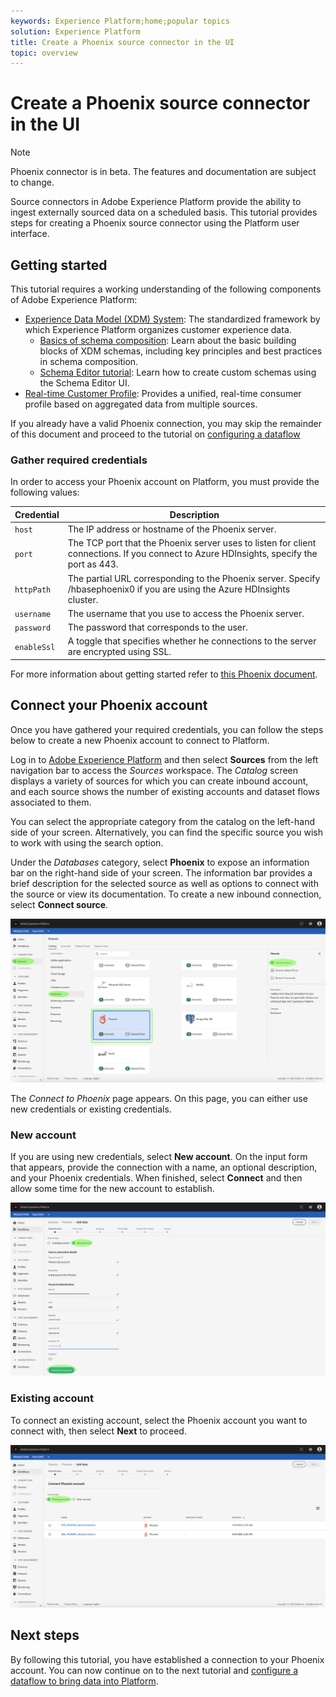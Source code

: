 ```yaml
---
keywords: Experience Platform;home;popular topics
solution: Experience Platform
title: Create a Phoenix source connector in the UI
topic: overview
---
```


# Create a Phoenix source connector in the UI

>[!NOTE]
>Phoenix connector is in beta. The features and documentation are subject to change.

Source connectors in Adobe Experience Platform provide the ability to ingest externally sourced data on a scheduled basis. This tutorial provides steps for creating a Phoenix source connector using the Platform user interface.

## Getting started

This tutorial requires a working understanding of the following components of Adobe Experience Platform:

*   [Experience Data Model (XDM) System](../../../../../xdm/home.md): The standardized framework by which Experience Platform organizes customer experience data.
    *   [Basics of schema composition](../../../../../xdm/schema/composition.md): Learn about the basic building blocks of XDM schemas, including key principles and best practices in schema composition.
    *   [Schema Editor tutorial](../../../../../xdm/tutorials/create-schema-ui.md): Learn how to create custom schemas using the Schema Editor UI.
*   [Real-time Customer Profile](../../../../../profile/home.md): Provides a unified, real-time consumer profile based on aggregated data from multiple sources.

If you already have a valid Phoenix connection, you may skip the remainder of this document and proceed to the tutorial on [configuring a dataflow](../../dataflow/databases.md)

### Gather required credentials

In order to access your Phoenix account on Platform, you must provide the following values:

| Credential | Description |
| ---------- | ----------- |
| `host` | The IP address or hostname of the Phoenix server. |
| `port` | The TCP port that the Phoenix server uses to listen for client connections. If you connect to Azure HDInsights, specify the port as 443. |
| `httpPath` | The partial URL corresponding to the Phoenix server. Specify /hbasephoenix0 if you are using the Azure HDInsights cluster. |
| `username` | The username that you use to access the Phoenix server. |
| `password` | The password that corresponds to the user. |
| `enableSsl` | A toggle that specifies whether he connections to the server are encrypted using SSL. |

For more information about getting started refer to [this Phoenix document](https://python-phoenixdb.readthedocs.io/en/latest/api.html).

## Connect your Phoenix account

Once you have gathered your required credentials, you can follow the steps below to create a new Phoenix account to connect to Platform.

Log in to <a href="https://platform.adobe.com" target="_blank">Adobe Experience Platform</a> and then select **Sources** from the left navigation bar to access the *Sources* workspace. The *Catalog* screen displays a variety of sources for which you can create inbound account, and each source shows the number of existing accounts and dataset flows associated to them.

You can select the appropriate category from the catalog on the left-hand side of your screen. Alternatively, you can find the specific source you wish to work with using the search option.

Under the *Databases* category, select **Phoenix** to expose an information bar on the right-hand side of your screen. The information bar provides a brief description for the selected source as well as options to connect with the source or view its documentation. To create a new inbound connection, select **Connect source**.

![catalog](../../../../images/tutorials/create/phoenix/catalog.png)

The *Connect to Phoenix* page appears. On this page, you can either use new credentials or existing credentials.

### New account

If you are using new credentials, select **New account**. On the input form that appears, provide the connection with a name, an optional description, and your Phoenix credentials. When finished, select **Connect** and then allow some time for the new account to establish.

![connect](../../../../images/tutorials/create/phoenix/new.png)

### Existing account

To connect an existing account, select the Phoenix account you want to connect with, then select **Next** to proceed.

![existing](../../../../images/tutorials/create/phoenix/existing.png)

## Next steps

By following this tutorial, you have established a connection to your Phoenix account. You can now continue on to the next tutorial and [configure a dataflow to bring data into Platform](../../dataflow/databases.md).